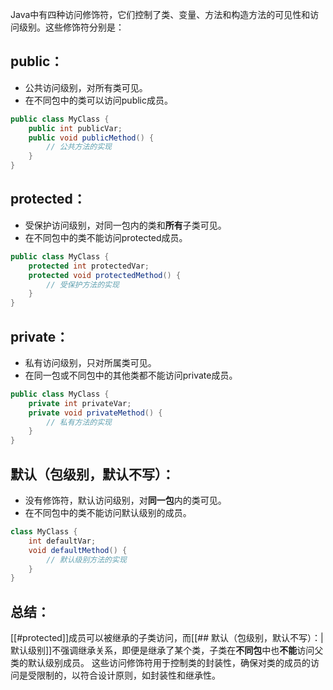 Java中有四种访问修饰符，它们控制了类、变量、方法和构造方法的可见性和访问级别。这些修饰符分别是：
## **public：**
- 公共访问级别，对所有类可见。
- 在不同包中的类可以访问public成员。
```java
public class MyClass {
    public int publicVar;
    public void publicMethod() {
        // 公共方法的实现
    }
}
```
## **protected：**
- 受保护访问级别，对同一包内的类和**所有**子类可见。
- 在不同包中的类不能访问protected成员。
```java
public class MyClass {
    protected int protectedVar;
    protected void protectedMethod() {
        // 受保护方法的实现
    }
}
```
## **private：**
- 私有访问级别，只对所属类可见。
- 在同一包或不同包中的其他类都不能访问private成员。
```java
public class MyClass {
    private int privateVar;
    private void privateMethod() {
        // 私有方法的实现
    }
}
```
## **默认（包级别，默认不写）：**
- 没有修饰符，默认访问级别，对**同一包**内的类可见。
- 在不同包中的类不能访问默认级别的成员。
```java
class MyClass {
    int defaultVar;
    void defaultMethod() {
        // 默认级别方法的实现
    }
}
```
## 总结：
[[#protected]]成员可以被继承的子类访问，而[[## 默认（包级别，默认不写）：| 默认级别]]不强调继承关系，即便是继承了某个类，子类在**不同包**中也**不能**访问父类的默认级别成员。
这些访问修饰符用于控制类的封装性，确保对类的成员的访问是受限制的，以符合设计原则，如封装性和继承性。
